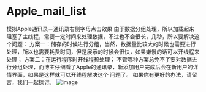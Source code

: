 # Apple_mail_list
模拟Apple通讯录－通讯录右侧字母点击效果
由于数据分组处理，所以加载起来阻塞了主线程，需要一定时间来处理数据，不过也不会很长，几秒，所以要解决这个问题：
方案一：储存的时候进行分组，当然，数据量比较大的时候也需要进行处理，所以也需要耗费时间，但是展示的时候会很快，如果嫌慢的话可以开线程来处理；
方案二：在运行程序时开线程预处理；
不管哪种方案总免不了要对数据进行分组处理，而博主仔细看了Apple的通讯录，新添加用户完成后会在新用户的详情界面，如果是这样就可以开线程解决这个
问题了。
如果你有更好的办法，请留言，我们一起探讨。
![image](https://github.com/codeliu6572/Apple_mail_list/blob/master/通讯录右侧字母点击效果/1.gif)
